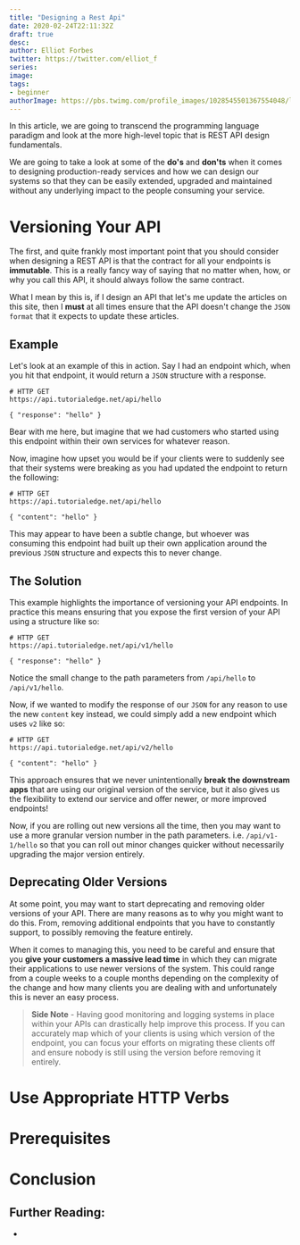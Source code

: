 ```yaml
---
title: "Designing a Rest Api"
date: 2020-02-24T22:11:32Z
draft: true
desc: 
author: Elliot Forbes
twitter: https://twitter.com/elliot_f
series: 
image: 
tags:
- beginner
authorImage: https://pbs.twimg.com/profile_images/1028545501367554048/lzr43cQv_400x400.jpg
---
```


In this article, we are going to transcend the programming language paradigm and look at the more high-level topic that is REST API design fundamentals. 

We are going to take a look at some of the **do's** and **don'ts** when it comes to designing production-ready services and how we can design our systems so that they can be easily extended, upgraded and maintained without any underlying impact to the people consuming your service.

# Versioning Your API

The first, and quite frankly most important point that you should consider when designing a REST API is that the contract for all your endpoints is **immutable**. This is a really fancy way of saying that no matter when, how, or why you call this API, it should always follow the same contract.

What I mean by this is, if I design an API that let's me update the articles on this site, then I **must** at all times ensure that the API doesn't change the `JSON format` that it expects to update these articles. 

## Example

Let's look at an example of this in action. Say I had an endpoint which, when you hit that endpoint, it would return a `JSON` structure with a response. 

```output
# HTTP GET
https://api.tutorialedge.net/api/hello

{ "response": "hello" }
```

Bear with me here, but imagine that we had customers who started using this endpoint within their own services for whatever reason. 

Now, imagine how upset you would be if your clients were to suddenly see that their systems were breaking as you had updated the endpoint to return the following:

```output
# HTTP GET
https://api.tutorialedge.net/api/hello

{ "content": "hello" }
```

This may appear to have been a subtle change, but whoever was consuming this endpoint had built up their own application around the previous `JSON` structure and expects this to never change. 

## The Solution

This example highlights the importance of versioning your API endpoints. In practice this means ensuring that you expose the first version of your API using a structure like so:

```output
# HTTP GET
https://api.tutorialedge.net/api/v1/hello

{ "response": "hello" }
```

Notice the small change to the path parameters from `/api/hello` to `/api/v1/hello`. 

Now, if we wanted to modify the response of our `JSON` for any reason to use the new `content` key instead, we could simply add a new endpoint which uses `v2` like so:

```output
# HTTP GET
https://api.tutorialedge.net/api/v2/hello

{ "content": "hello" }
```

This approach ensures that we never unintentionally **break the downstream apps** that are using our original version of the service, but it also gives us the flexibility to extend our service and offer newer, or more improved endpoints!

Now, if you are rolling out new versions all the time, then you may want to use a more granular version number in the path parameters. i.e. `/api/v1-1/hello` so that you can roll out minor changes quicker without necessarily upgrading the major version entirely.

## Deprecating Older Versions

At some point, you may want to start deprecating and removing older versions of your API. There are many reasons as to why you might want to do this. From, removing additional endpoints that you have to constantly support, to possibly removing the feature entirely.

When it comes to managing this, you need to be careful and ensure that you **give your customers a massive lead time** in which they can migrate their applications to use newer versions of the system. This could range from a couple weeks to a couple months depending on the complexity of the change and how many clients you are dealing with and unfortunately this is never an easy process.

> **Side Note** - Having good monitoring and logging systems in place within your APIs can drastically help improve this process. If you can accurately map which of your clients is using which version of the endpoint, you can focus your efforts on migrating these clients off and ensure nobody is still using the version before removing it entirely.

# Use Appropriate HTTP Verbs


# 

# Prerequisites

# Conclusion

## Further Reading:

* []()